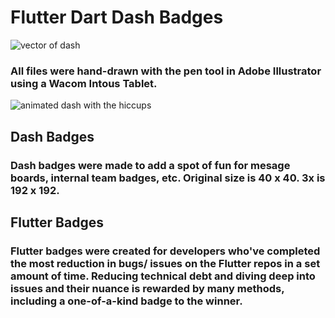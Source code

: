# Flutter Dart Dash Badges
![vector of dash](http://www.feliciachamberlain.com/flutter/dash/dashed.png)
### All files were hand-drawn with the pen tool in Adobe Illustrator using a Wacom Intous Tablet.
![animated dash with the hiccups](http://www.feliciachamberlain.com/flutter/dash/dash-dart.gif)
## Dash Badges  
### Dash badges were made to add a spot of fun for mesage boards, internal team badges, etc.  Original size is 40 x 40. 3x is 192 x 192.



## Flutter Badges
### Flutter badges were created for developers who've completed the most reduction in bugs/ issues on the Flutter repos in a set amount of time.  Reducing technical debt and diving deep into issues and their nuance is rewarded by many methods, including a one-of-a-kind badge to the winner.

